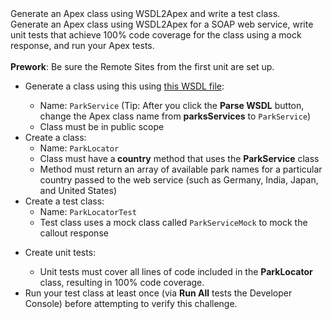 <div class="th-challenge__requirements-content"><div class="slds-text-heading_small tds-text_bold slds-m-bottom_large">Generate an Apex class using WSDL2Apex and write a test class.</div><div class="th-challenge__description">Generate an Apex class using WSDL2Apex for a SOAP web service, write unit tests that achieve 100% code coverage for the class using a mock response, and run your Apex tests.
<br>
<br>
<b>Prework</b>: Be sure the Remote Sites from the first unit are set up.</div><ul class="slds-m-top_large"><li>Generate a class using this using <a href="https://th-apex-soap-service.herokuapp.com/static/parks.wsdl"><span>this WSDL file</span></a><span>:
<ul>
    <li><span>Name: </span><code>ParkService</code><span> (Tip: After you click the </span><strong>Parse WSDL</strong><span> button, change the Apex class name from </span><strong>parksServices</strong><span> to </span><code>ParkService</code>)</li>
    <li><span>Class must be in public scope</span></li>
</ul></span></li><li>Create a class:
<ul>
    <li><span>Name: </span><code>ParkLocator</code></li>
    <li><span>Class must have a</span><strong> country</strong><span> method that uses the </span><strong>ParkService</strong><span> class</span></li>
    <li><span>Method must return an array of available park names for a particular country passed to the web service (such as Germany, India, Japan, and United States)</span></li>
</ul></li><li>Create a test class:
<ul>
    <li><span>Name: </span><code>ParkLocatorTest</code></li>
    <li><span>Test class uses a mock class called </span><code>ParkServiceMock</code><span> to mock the callout response</span></li>
</ul></li><li><p>Create unit tests:</p>

<ul>
    <li><span>Unit tests must cover all lines of code included in the </span><strong>ParkLocator</strong><span> class, resulting in 100% code coverage.</span></li>
</ul></li><li>Run your test class at least once (via <strong>Run All</strong><span> tests the Developer Console) before attempting to verify this challenge.</span></li></ul></div>
